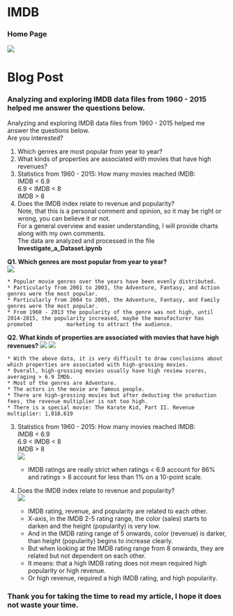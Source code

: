 # IMDB  
### Home Page
![](https://github.com/tienductk4dhqb/Data-Scientist-Project-1/blob/main/Images/pageIMDB.png)
# Blog Post  
### Analyzing and exploring IMDB data files from 1960 - 2015 helped me answer the questions below.  
Analyzing and exploring IMDB data files from 1960 - 2015 helped me answer the questions below.  
Are you interested?  
1. Which genres are most popular from year to year?
2. What kinds of properties are associated with movies that have high revenues?  
3. Statistics from 1960 - 2015: How many movies reached IMDB:  
IMDB < 6.9  
6.9 < IMDB < 8  
IMDB > 8  
4. Does the IMDB index relate to revenue and popularity?  
Note, that this is a personal comment and opinion, so it may be right or wrong, you can believe it or not.  
For a general overview and easier understanding, I will provide charts along with my own comments.  
The data are analyzed and processed in the file **Investigate_a_Dataset.ipynb**  

**Q1. Which genres are most popular from year to year?**   
![](https://github.com/tienductk4dhqb/Data-Scientist-Project-1/blob/main/Images/Question%201.png)

    * Popular movie genres over the years have been evenly distributed.  
    * Particularly from 2001 to 2003, the Adventure, Fantasy, and Action genres were the most popular.  
    * Particularly from 2004 to 2005, the Adventure, Fantasy, and Family genres were the most popular.  
    * From 1960 - 2013 the popularity of the genre was not high, until 2014-2015, the popularity increased, maybe the manufacturer has promoted           marketing to attract the audience.  
**Q2. What kinds of properties are associated with movies that have high revenues?**
![](https://github.com/tienductk4dhqb/Data-Scientist-Project-1/blob/main/Images/Question%202.png)
![](https://github.com/tienductk4dhqb/Data-Scientist-Project-1/blob/main/Images/Question%2022.png)

    * With the above data, it is very difficult to draw conclusions about which properties are associated with high-grossing movies.
    * Overall, high-grossing movies usually have high review scores, averaging > 6.9 IMDb.
    * Most of the genres are Adventure.
    * The actors in the movie are famous people.
    * There are high-grossing movies but after deducting the production fees, the revenue multiplier is not too high.
    * There is a special movie: The Karate Kid, Part II. Revenue multiplier: 1,018,619
3. Statistics from 1960 - 2015: How many movies reached IMDB:  
IMDB < 6.9  
6.9 < IMDB < 8  
IMDB > 8  
![](https://github.com/tienductk4dhqb/Data-Scientist-Project-1/blob/main/Images/Question%203.png)

    * IMDB ratings are really strict when ratings < 6.9 account for 86% and ratings > 8 account for less than 1% on a 10-point scale.  
5. Does the IMDB index relate to revenue and popularity?  
![](https://github.com/tienductk4dhqb/Data-Scientist-Project-1/blob/main/Images/Question%204.png)

    * IMDB rating, revenue, and popularity are related to each other.
    * X-axis, in the IMDB 2-5 rating range, the color (sales) starts to darken and the height (popularity) is very low.
    * And in the IMDB rating range of 5 onwards, color (revenue) is darker, than height (popularity) begins to increase clearly.
    * But when looking at the IMDB rating range from 8 onwards, they are related but not dependent on each other.
    * It means: that a high IMDB rating does not mean required high popularity or high revenue.
    * Or high revenue,  required a high IMDB rating, and high popularity.  

### Thank you for taking the time to read my article, I hope it does not waste your time.
